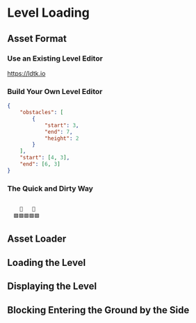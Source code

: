 # Level Loading

## Asset Format

### Use an Existing Level Editor

<https://ldtk.io>

### Build Your Own Level Editor

```json
{
    "obstacles": [
        {
            "start": 3,
            "end": 7,
            "height": 2
        }
    ],
    "start": [4, 3],
    "end": [6, 3]
}
```

### The Quick and Dirty Way

```level

    🙂   🎉
  🟩🟩🟩🟩🟩

```

## Asset Loader

## Loading the Level

## Displaying the Level

## Blocking Entering the Ground by the Side
